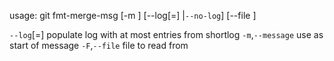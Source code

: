 usage: git fmt-merge-msg [-m <message>] [--log[=<n>] |`--no-log`] [--file <file>]

   `--log`[=<n>]           populate log with at most <n> entries from shortlog
   `-m`,`--message` <text>  use <text> as start of message
   `-F`,`--file` <file>     file to read from

